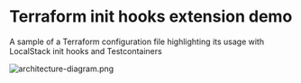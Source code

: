 # Terraform init hooks extension demo
A sample of a Terraform configuration file highlighting its usage with LocalStack init hooks and Testcontainers 

![architecture-diagram.png](architecture-diagram.png)


